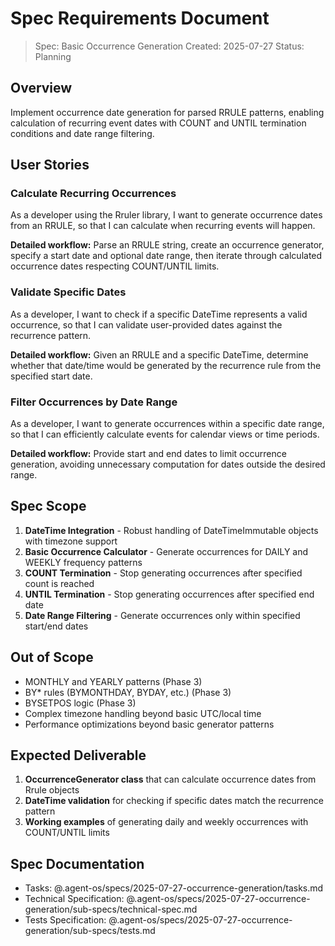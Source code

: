 # Spec Requirements Document

> Spec: Basic Occurrence Generation
> Created: 2025-07-27
> Status: Planning

## Overview

Implement occurrence date generation for parsed RRULE patterns, enabling calculation of recurring event dates with COUNT and UNTIL termination conditions and date range filtering.

## User Stories

### Calculate Recurring Occurrences

As a developer using the Rruler library, I want to generate occurrence dates from an RRULE, so that I can calculate when recurring events will happen.

**Detailed workflow:** Parse an RRULE string, create an occurrence generator, specify a start date and optional date range, then iterate through calculated occurrence dates respecting COUNT/UNTIL limits.

### Validate Specific Dates

As a developer, I want to check if a specific DateTime represents a valid occurrence, so that I can validate user-provided dates against the recurrence pattern.

**Detailed workflow:** Given an RRULE and a specific DateTime, determine whether that date/time would be generated by the recurrence rule from the specified start date.

### Filter Occurrences by Date Range

As a developer, I want to generate occurrences within a specific date range, so that I can efficiently calculate events for calendar views or time periods.

**Detailed workflow:** Provide start and end dates to limit occurrence generation, avoiding unnecessary computation for dates outside the desired range.

## Spec Scope

1. **DateTime Integration** - Robust handling of DateTimeImmutable objects with timezone support
2. **Basic Occurrence Calculator** - Generate occurrences for DAILY and WEEKLY frequency patterns
3. **COUNT Termination** - Stop generating occurrences after specified count is reached
4. **UNTIL Termination** - Stop generating occurrences after specified end date
5. **Date Range Filtering** - Generate occurrences only within specified start/end dates

## Out of Scope

- MONTHLY and YEARLY patterns (Phase 3)
- BY* rules (BYMONTHDAY, BYDAY, etc.) (Phase 3)
- BYSETPOS logic (Phase 3)
- Complex timezone handling beyond basic UTC/local time
- Performance optimizations beyond basic generator patterns

## Expected Deliverable

1. **OccurrenceGenerator class** that can calculate occurrence dates from Rrule objects
2. **DateTime validation** for checking if specific dates match the recurrence pattern
3. **Working examples** of generating daily and weekly occurrences with COUNT/UNTIL limits

## Spec Documentation

- Tasks: @.agent-os/specs/2025-07-27-occurrence-generation/tasks.md
- Technical Specification: @.agent-os/specs/2025-07-27-occurrence-generation/sub-specs/technical-spec.md
- Tests Specification: @.agent-os/specs/2025-07-27-occurrence-generation/sub-specs/tests.md